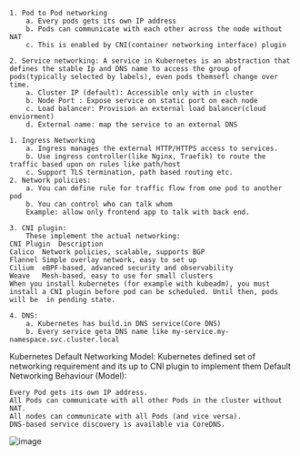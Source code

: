
	1. Pod to Pod networking
		a. Every pods gets its own IP address
		b. Pods can communicate with each other across the node without NAT
		c. This is enabled by CNI(container networking interface) plugin
	
	2. Service networking: A service in Kubernetes is an abstraction that defines the stable Ip and DNS name to access the group of pods(typically selected by labels), even pods themsefl change over time.
		a. Cluster IP (default): Accessible only with in cluster
		b. Node Port : Expose service on static port on each node
		c. Load balancer: Provision an external load balancer(cloud enviorment)
		d. External name: map the service to an external DNS
          
	1. Ingress Networking
		a. Ingress manages the external HTTP/HTTPS access to services.
		b. Use ingress controller(like Nginx, Traefik) to route the traffic based upon on rules like path/host
		c. Support TLS termination, path based routing etc.
	2. Network policies:
		a. You can define rule for traffic flow from one pod to another pod
		b. You can control who can talk whom
		Example: allow only frontend app to talk with back end. 
		
	3. CNI plugin:
		These implement the actual networking:
	CNI Plugin	Description
	Calico	Network policies, scalable, supports BGP
	Flannel	Simple overlay network, easy to set up
	Cilium	eBPF-based, advanced security and observability
	Weave	Mesh-based, easy to use for small clusters
	When you install kubernetes (for example with kubeadm), you must install a CNI plugin before pod can be scheduled. Until then, pods will be  in pending state.
	
	4. DNS:
		a. Kubernetes has build.in DNS service(Core DNS)
		b. Every service geta DNS name like my-service.my-namespace.svc.cluster.local


Kubernetes Default Networking Model: 
	Kubernetes defined set of networking requirement and its up to CNI plugin to implement them
Default Networking Behaviour (Model):

	Every Pod gets its own IP address.
	All Pods can communicate with all other Pods in the cluster without NAT.
	All nodes can communicate with all Pods (and vice versa).
	DNS-based service discovery is available via CoreDNS.
	
![image](https://github.com/user-attachments/assets/3c466011-e472-4b83-abbb-be87d3540722)
